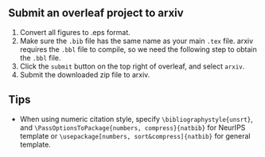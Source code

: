 ## Submit an overleaf project to arxiv

1. Convert all figures to .eps format.
2. Make sure the `.bib` file has the same name as your main `.tex` file. arxiv requires the `.bbl` file to compile, so we need the following step to obtain the `.bbl` file.
3. Click the `submit` button on the top right of overleaf, and select `arxiv`.
4. Submit the downloaded zip file to arxiv.



## Tips

 - When using numeric citation style, specify `\bibliographystyle{unsrt}`, and `\PassOptionsToPackage{numbers, compress}{natbib}` for NeurIPS template or `\usepackage[numbers, sort&compress]{natbib}` for general template.
